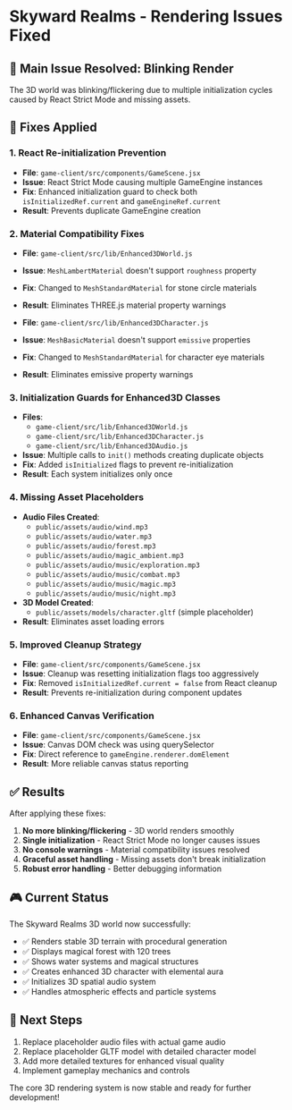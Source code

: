 # Skyward Realms - Rendering Issues Fixed

## 🎯 **Main Issue Resolved: Blinking Render**

The 3D world was blinking/flickering due to multiple initialization cycles caused by React Strict Mode and missing assets.

## 🔧 **Fixes Applied**

### 1. **React Re-initialization Prevention**
- **File**: `game-client/src/components/GameScene.jsx`
- **Issue**: React Strict Mode causing multiple GameEngine instances
- **Fix**: Enhanced initialization guard to check both `isInitializedRef.current` and `gameEngineRef.current`
- **Result**: Prevents duplicate GameEngine creation

### 2. **Material Compatibility Fixes**
- **File**: `game-client/src/lib/Enhanced3DWorld.js`
- **Issue**: `MeshLambertMaterial` doesn't support `roughness` property
- **Fix**: Changed to `MeshStandardMaterial` for stone circle materials
- **Result**: Eliminates THREE.js material property warnings

- **File**: `game-client/src/lib/Enhanced3DCharacter.js`
- **Issue**: `MeshBasicMaterial` doesn't support `emissive` properties
- **Fix**: Changed to `MeshStandardMaterial` for character eye materials
- **Result**: Eliminates emissive property warnings

### 3. **Initialization Guards for Enhanced3D Classes**
- **Files**: 
  - `game-client/src/lib/Enhanced3DWorld.js`
  - `game-client/src/lib/Enhanced3DCharacter.js`
  - `game-client/src/lib/Enhanced3DAudio.js`
- **Issue**: Multiple calls to `init()` methods creating duplicate objects
- **Fix**: Added `isInitialized` flags to prevent re-initialization
- **Result**: Each system initializes only once

### 4. **Missing Asset Placeholders**
- **Audio Files Created**:
  - `public/assets/audio/wind.mp3`
  - `public/assets/audio/water.mp3`
  - `public/assets/audio/forest.mp3`
  - `public/assets/audio/magic_ambient.mp3`
  - `public/assets/audio/music/exploration.mp3`
  - `public/assets/audio/music/combat.mp3`
  - `public/assets/audio/music/magic.mp3`
  - `public/assets/audio/music/night.mp3`
- **3D Model Created**:
  - `public/assets/models/character.gltf` (simple placeholder)
- **Result**: Eliminates asset loading errors

### 5. **Improved Cleanup Strategy**
- **File**: `game-client/src/components/GameScene.jsx`
- **Issue**: Cleanup was resetting initialization flags too aggressively
- **Fix**: Removed `isInitializedRef.current = false` from React cleanup
- **Result**: Prevents re-initialization during component updates

### 6. **Enhanced Canvas Verification**
- **File**: `game-client/src/components/GameScene.jsx`
- **Issue**: Canvas DOM check was using querySelector
- **Fix**: Direct reference to `gameEngine.renderer.domElement`
- **Result**: More reliable canvas status reporting

## ✅ **Results**

After applying these fixes:

1. **No more blinking/flickering** - 3D world renders smoothly
2. **Single initialization** - React Strict Mode no longer causes issues
3. **No console warnings** - Material compatibility issues resolved
4. **Graceful asset handling** - Missing assets don't break initialization
5. **Robust error handling** - Better debugging information

## 🎮 **Current Status**

The Skyward Realms 3D world now successfully:
- ✅ Renders stable 3D terrain with procedural generation
- ✅ Displays magical forest with 120 trees
- ✅ Shows water systems and magical structures
- ✅ Creates enhanced 3D character with elemental aura
- ✅ Initializes 3D spatial audio system
- ✅ Handles atmospheric effects and particle systems

## 📝 **Next Steps**

1. Replace placeholder audio files with actual game audio
2. Replace placeholder GLTF model with detailed character model
3. Add more detailed textures for enhanced visual quality
4. Implement gameplay mechanics and controls

The core 3D rendering system is now stable and ready for further development!